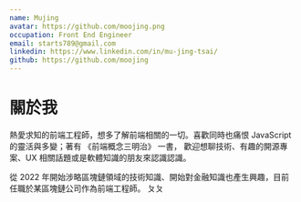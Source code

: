 ```yaml
---
name: Mujing
avatar: https://github.com/moojing.png
occupation: Front End Engineer
email: starts789@gmail.com
linkedin: https://www.linkedin.com/in/mu-jing-tsai/
github: https://github.com/moojing
---
```


# 關於我

熱愛求知的前端工程師，想多了解前端相關的一切。喜歡同時也痛恨 JavaScript 的靈活與多變；著有 《前端概念三明治》 一書，
歡迎想聊技術、有趣的開源專案、UX 相關話題或是軟體知識的朋友來認識認識。

從 2022 年開始涉略區塊鏈領域的技術知識、開始對金融知識也產生興趣，目前任職於某區塊鏈公司作為前端工程師。
ㄆㄆ
